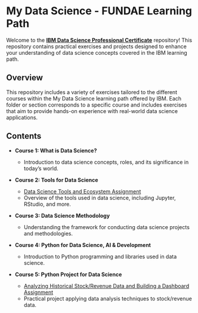 # My Data Science - FUNDAE Learning Path

Welcome to the [**IBM Data Science Professional Certificate**](https://www.coursera.org/programs/data-analyst-fundae-1uc7a/professional-certificates/ibm-data-science?authProvider=ibm-skillsbuild&collectionId=J3cX7) repository! This repository contains practical exercises and projects designed to enhance your understanding of data science concepts covered in the IBM learning path.

## Overview

This repository includes a variety of exercises tailored to the different courses within the My Data Science learning path offered by IBM. Each folder or section corresponds to a specific course and includes exercises that aim to provide hands-on experience with real-world data science applications.

## Contents

- **Course 1: What is Data Science?**
  - Introduction to data science concepts, roles, and its significance in today’s world.

- **Course 2: Tools for Data Science**
  - [Data Science Tools and Ecosystem Assignment](https://github.com/viorbe20/data-science-ibm-course/blob/main/data-science-tools/DataScienceEcosystem.ipynb)
  - Overview of the tools used in data science, including Jupyter, RStudio, and more.

- **Course 3: Data Science Methodology**
  - Understanding the framework for conducting data science projects and methodologies.

- **Course 4: Python for Data Science, AI & Development**
  - Introduction to Python programming and libraries used in data science.

- **Course 5: Python Project for Data Science**
  - [Analyzing Historical Stock/Revenue Data and Building a Dashboard Assignment](#) 
  - Practical project applying data analysis techniques to stock/revenue data.